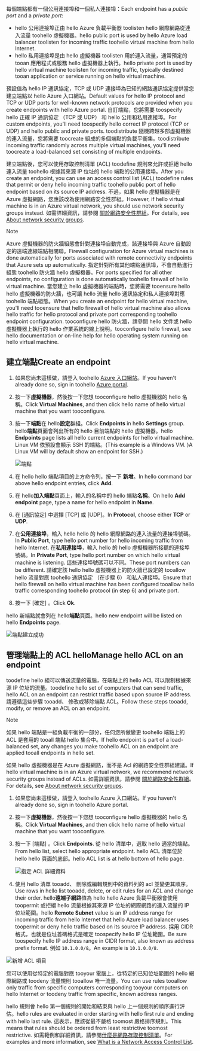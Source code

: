 
<span data-ttu-id="a565c-101">每個端點都有一個公用連接埠和一個私人連接埠：</span><span class="sxs-lookup"><span data-stu-id="a565c-101">Each endpoint has a *public port* and a *private port*:</span></span>

* <span data-ttu-id="a565c-102">hello 公用連接埠正由 hello Azure 負載平衡器 toolisten hello 網際網路從連入流量 toohello 虛擬機器。</span><span class="sxs-lookup"><span data-stu-id="a565c-102">hello public port is used by hello Azure load balancer toolisten for incoming traffic toohello virtual machine from hello Internet.</span></span>
* <span data-ttu-id="a565c-103">hello 私用連接埠是由 hello 虛擬機器 toolisten 用於連入流量，通常預定的 tooan 應用程式或服務 hello 虛擬機器上執行。</span><span class="sxs-lookup"><span data-stu-id="a565c-103">hello private port is used by hello virtual machine toolisten for incoming traffic, typically destined tooan application or service running on hello virtual machine.</span></span>

<span data-ttu-id="a565c-104">預設值為 hello IP 通訊協定，TCP 或 UDP 連接埠為已知的網路通訊協定提供當您建立端點以 hello Azure 入口網站。</span><span class="sxs-lookup"><span data-stu-id="a565c-104">Default values for hello IP protocol and TCP or UDP ports for well-known network protocols are provided when you create endpoints with hello Azure portal.</span></span> <span data-ttu-id="a565c-105">自訂端點，您將需要 toospecify hello 正確 IP 通訊協定 （TCP 或 UDP） 和 hello 公用和私用連接埠。</span><span class="sxs-lookup"><span data-stu-id="a565c-105">For custom endpoints, you'll need toospecify hello correct IP protocol (TCP or UDP) and hello public and private ports.</span></span> <span data-ttu-id="a565c-106">toodistribute 隨機跨越多部虛擬機器的連入流量，您將需要 toocreate 組成的多個端點的負載平衡集。</span><span class="sxs-lookup"><span data-stu-id="a565c-106">toodistribute incoming traffic randomly across multiple virtual machines, you'll need toocreate a load-balanced set consisting of multiple endpoints.</span></span>

<span data-ttu-id="a565c-107">建立端點後，您可以使用存取控制清單 (ACL) toodefine 規則來允許或拒絕 hello 連入流量 toohello 根據其來源 IP 位址的 hello 端點的公用連接埠。</span><span class="sxs-lookup"><span data-stu-id="a565c-107">After you create an endpoint, you can use an access control list (ACL) toodefine rules that permit or deny hello incoming traffic toohello public port of hello endpoint based on its source IP address.</span></span> <span data-ttu-id="a565c-108">不過，如果 hello 虛擬機器是在 Azure 虛擬網路，您應該改為使用網路安全性群組。</span><span class="sxs-lookup"><span data-stu-id="a565c-108">However, if hello virtual machine is in an Azure virtual network, you should use network security groups instead.</span></span> <span data-ttu-id="a565c-109">如需詳細資訊，請參閱 [關於網路安全性群組](../articles/virtual-network/virtual-networks-nsg.md)。</span><span class="sxs-lookup"><span data-stu-id="a565c-109">For details, see [About network security groups](../articles/virtual-network/virtual-networks-nsg.md).</span></span>

> [!NOTE]
> <span data-ttu-id="a565c-110">Azure 虛擬機器的防火牆組態會針對連接埠自動完成，該連接埠與 Azure 自動設定的遠端連線端點相關聯。</span><span class="sxs-lookup"><span data-stu-id="a565c-110">Firewall configuration for Azure virtual machines is done automatically for ports associated with remote connectivity endpoints that Azure sets up automatically.</span></span> <span data-ttu-id="a565c-111">指定針對所有其他端點通訊埠，不會自動進行組態 toohello 防火牆 hello 虛擬機器。</span><span class="sxs-lookup"><span data-stu-id="a565c-111">For ports specified for all other endpoints, no configuration is done automatically toohello firewall of hello virtual machine.</span></span> <span data-ttu-id="a565c-112">當您建立 hello 虛擬機器的端點時，您將需要 tooensure hello hello 虛擬機器的防火牆，也可讓 hello 流量 hello 通訊協定和私人連接埠對應 toohello 端點組態。</span><span class="sxs-lookup"><span data-stu-id="a565c-112">When you create an endpoint for hello virtual machine, you'll need tooensure that hello firewall of hello virtual machine also allows hello traffic for hello protocol and private port corresponding toohello endpoint configuration.</span></span> <span data-ttu-id="a565c-113">tooconfigure hello 防火牆，請參閱 hello 文件或 hello 虛擬機器上執行的 hello 作業系統的線上說明。</span><span class="sxs-lookup"><span data-stu-id="a565c-113">tooconfigure hello firewall, see hello documentation or on-line help for hello operating system running on hello virtual machine.</span></span>
>
>

## <a name="create-an-endpoint"></a><span data-ttu-id="a565c-114">建立端點</span><span class="sxs-lookup"><span data-stu-id="a565c-114">Create an endpoint</span></span>
1. <span data-ttu-id="a565c-115">如果您尚未這樣做，請登入 toohello [Azure 入口網站](https://portal.azure.com)。</span><span class="sxs-lookup"><span data-stu-id="a565c-115">If you haven't already done so, sign in toohello [Azure portal](https://portal.azure.com).</span></span>
2. <span data-ttu-id="a565c-116">按一下**虛擬機器**，然後按一下您想 tooconfigure hello 虛擬機器的 hello 名稱。</span><span class="sxs-lookup"><span data-stu-id="a565c-116">Click **Virtual Machines**, and then click hello name of hello virtual machine that you want tooconfigure.</span></span>
3. <span data-ttu-id="a565c-117">按一下**端點**在 hello**設定**群組。</span><span class="sxs-lookup"><span data-stu-id="a565c-117">Click **Endpoints** in hello **Settings** group.</span></span> <span data-ttu-id="a565c-118">hello**端點**頁面會列出所有的 hello 目前端點的 hello 虛擬機器。</span><span class="sxs-lookup"><span data-stu-id="a565c-118">hello **Endpoints** page lists all hello current endpoints for hello virtual machine.</span></span> <span data-ttu-id="a565c-119">Linux VM 依預設會顯示 SSH 的端點。</span><span class="sxs-lookup"><span data-stu-id="a565c-119">(This example is a Windows VM.</span></span> <span data-ttu-id="a565c-120">)</span><span class="sxs-lookup"><span data-stu-id="a565c-120">A Linux VM will by default show an endpoint for SSH.)</span></span>

   <!-- ![Endpoints](./media/virtual-machines-common-classic-setup-endpoints/endpointswindows.png) -->
   ![端點](./media/virtual-machines-common-classic-setup-endpoints/endpointsblade.png)

4. <span data-ttu-id="a565c-122">在 hello hello 端點項目的上方命令列，按一下 **新增**。</span><span class="sxs-lookup"><span data-stu-id="a565c-122">In hello command bar above hello endpoint entries, click **Add**.</span></span>
5. <span data-ttu-id="a565c-123">在 hello**加入端點**頁面上，輸入的名稱中的 hello 端點**名稱**。</span><span class="sxs-lookup"><span data-stu-id="a565c-123">On hello **Add endpoint** page, type a name for hello endpoint in **Name**.</span></span>
6. <span data-ttu-id="a565c-124">在 [通訊協定] 中選擇 [TCP] 或 [UDP]。</span><span class="sxs-lookup"><span data-stu-id="a565c-124">In **Protocol**, choose either **TCP** or **UDP**.</span></span>
7. <span data-ttu-id="a565c-125">在**公用連接埠**，輸入 hello hello 的 hello 網際網路的連入流量的連接埠號碼。</span><span class="sxs-lookup"><span data-stu-id="a565c-125">In **Public Port**, type hello port number for hello incoming traffic from hello Internet.</span></span> <span data-ttu-id="a565c-126">在**私用連接埠**，輸入 hello 的 hello 虛擬機器所接聽的連接埠號碼。</span><span class="sxs-lookup"><span data-stu-id="a565c-126">In **Private Port**, type hello port number on which hello virtual machine is listening.</span></span> <span data-ttu-id="a565c-127">這些連接埠號碼可以不同。</span><span class="sxs-lookup"><span data-stu-id="a565c-127">These port numbers can be different.</span></span> <span data-ttu-id="a565c-128">請確定該 hello hello 虛擬機器上的防火牆已設定的 tooallow hello 流量對應 toohello 通訊協定 （在步驟 6） 和私人連接埠。</span><span class="sxs-lookup"><span data-stu-id="a565c-128">Ensure that hello firewall on hello virtual machine has been configured tooallow hello traffic corresponding toohello protocol (in step 6) and private port.</span></span>
10. <span data-ttu-id="a565c-129">按一下 [確定] 。</span><span class="sxs-lookup"><span data-stu-id="a565c-129">Click **Ok**.</span></span>

<span data-ttu-id="a565c-130">hello 新端點就會列在 hello**端點**頁面。</span><span class="sxs-lookup"><span data-stu-id="a565c-130">hello new endpoint will be listed on hello **Endpoints** page.</span></span>

![端點建立成功](./media/virtual-machines-common-classic-setup-endpoints/endpointcreated.png)

## <a name="manage-hello-acl-on-an-endpoint"></a><span data-ttu-id="a565c-132">管理端點上的 ACL hello</span><span class="sxs-lookup"><span data-stu-id="a565c-132">Manage hello ACL on an endpoint</span></span>
<span data-ttu-id="a565c-133">toodefine hello 組可以傳送流量的電腦，在端點上的 hello ACL 可以限制根據來源 IP 位址的流量。</span><span class="sxs-lookup"><span data-stu-id="a565c-133">toodefine hello set of computers that can send traffic, hello ACL on an endpoint can restrict traffic based upon source IP address.</span></span> <span data-ttu-id="a565c-134">請遵循這些步驟 tooadd、 修改或移除端點 ACL。</span><span class="sxs-lookup"><span data-stu-id="a565c-134">Follow these steps tooadd, modify, or remove an ACL on an endpoint.</span></span>

> [!NOTE]
> <span data-ttu-id="a565c-135">如果 hello 端點是一組負載平衡的一部分，任何您所做變更 toohello 端點上的 ACL 是套用的 tooall 端點 hello 集合中。</span><span class="sxs-lookup"><span data-stu-id="a565c-135">If hello endpoint is part of a load-balanced set, any changes you make toohello ACL on an endpoint are applied tooall endpoints in hello set.</span></span>
>
>

<span data-ttu-id="a565c-136">如果 hello 虛擬機器是在 Azure 虛擬網路，而不是 Acl 的網路安全性群組建議。</span><span class="sxs-lookup"><span data-stu-id="a565c-136">If hello virtual machine is in an Azure virtual network, we recommend network security groups instead of ACLs.</span></span> <span data-ttu-id="a565c-137">如需詳細資訊，請參閱 [關於網路安全性群組](../articles/virtual-network/virtual-networks-nsg.md)。</span><span class="sxs-lookup"><span data-stu-id="a565c-137">For details, see [About network security groups](../articles/virtual-network/virtual-networks-nsg.md).</span></span>

1. <span data-ttu-id="a565c-138">如果您尚未這樣做，請登入 toohello Azure 入口網站。</span><span class="sxs-lookup"><span data-stu-id="a565c-138">If you haven't already done so, sign in toohello Azure portal.</span></span>
2. <span data-ttu-id="a565c-139">按一下**虛擬機器**，然後按一下您想 tooconfigure hello 虛擬機器的 hello 名稱。</span><span class="sxs-lookup"><span data-stu-id="a565c-139">Click **Virtual Machines**, and then click hello name of hello virtual machine that you want tooconfigure.</span></span>
3. <span data-ttu-id="a565c-140">按一下 [端點] 。</span><span class="sxs-lookup"><span data-stu-id="a565c-140">Click **Endpoints**.</span></span> <span data-ttu-id="a565c-141">從 hello 清單中，選取 hello 適當的端點。</span><span class="sxs-lookup"><span data-stu-id="a565c-141">From hello list, select hello appropriate endpoint.</span></span> <span data-ttu-id="a565c-142">hello ACL 清單位於 hello hello 頁面的底部。</span><span class="sxs-lookup"><span data-stu-id="a565c-142">hello ACL list is at hello bottom of hello page.</span></span>

   ![指定 ACL 詳細資料](./media/virtual-machines-common-classic-setup-endpoints/aclpreentry.png)

4. <span data-ttu-id="a565c-144">使用 hello 清單 tooadd、 刪除或編輯規則中的資料列的 acl 並變更其順序。</span><span class="sxs-lookup"><span data-stu-id="a565c-144">Use rows in hello list tooadd, delete, or edit rules for an ACL and change their order.</span></span> <span data-ttu-id="a565c-145">hello**遠端子網路**值為 hello hello Azure 負載平衡器會使用 toopermit 或拒絕 hello 流量根據其來源 IP 位址的網際網路的連入流量的 IP 位址範圍。</span><span class="sxs-lookup"><span data-stu-id="a565c-145">hello **Remote Subnet** value is an IP address range for incoming traffic from hello Internet that hello Azure load balancer uses toopermit or deny hello traffic based on its source IP address.</span></span> <span data-ttu-id="a565c-146">採用 CIDR 格式，也就是位址首碼格式是確定 toospecify hello IP 位址範圍。</span><span class="sxs-lookup"><span data-stu-id="a565c-146">Be sure toospecify hello IP address range in CIDR format, also known as address prefix format.</span></span> <span data-ttu-id="a565c-147">例如 `10.1.0.0/8`。</span><span class="sxs-lookup"><span data-stu-id="a565c-147">An example is `10.1.0.0/8`.</span></span>

 ![新增 ACL 項目](./media/virtual-machines-common-classic-setup-endpoints/newaclentry.png)


<span data-ttu-id="a565c-149">您可以使用從特定的電腦對應 tooyour 電腦上，從特定的已知位址範圍的 hello 網際網路或 toodeny 流量規則 tooallow 唯一流量。</span><span class="sxs-lookup"><span data-stu-id="a565c-149">You can use rules tooallow only traffic from specific computers corresponding tooyour computers on hello Internet or toodeny traffic from specific, known address ranges.</span></span>

<span data-ttu-id="a565c-150">hello 規則會 hello 第一個規則的開始和結束與 hello 上一個規則的順序進行評估。</span><span class="sxs-lookup"><span data-stu-id="a565c-150">hello rules are evaluated in order starting with hello first rule and ending with hello last rule.</span></span> <span data-ttu-id="a565c-151">這表示，應該從最不嚴格 toomost 嚴格排序規則。</span><span class="sxs-lookup"><span data-stu-id="a565c-151">This means that rules should be ordered from least restrictive toomost restrictive.</span></span> <span data-ttu-id="a565c-152">如需範例和詳細資訊，請參閱[什麼是網路存取控制清單](../articles/virtual-network/virtual-networks-acl.md)。</span><span class="sxs-lookup"><span data-stu-id="a565c-152">For examples and more information, see [What is a Network Access Control List](../articles/virtual-network/virtual-networks-acl.md).</span></span>
